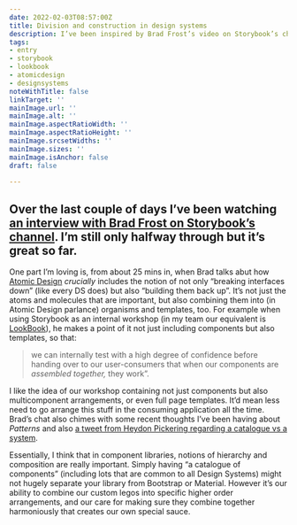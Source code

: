 ```yaml
---
date: 2022-02-03T08:57:00Z
title: Division and construction in design systems
description: I’ve been inspired by Brad Frost’s video on Storybook’s channel
tags:
- entry
- storybook
- lookbook
- atomicdesign
- designsystems
noteWithTitle: false
linkTarget: ''
mainImage.url: ''
mainImage.alt: ''
mainImage.aspectRatioWidth: ''
mainImage.aspectRatioHeight: ''
mainImage.srcsetWidths: ''
mainImage.sizes: ''
mainImage.isAnchor: false
draft: false

---
```

Over the last couple of days I’ve been watching [an interview with Brad Frost on Storybook’s channel](https://www.youtube.com/watch?v=jR0Gefa4lpg). I’m still only halfway through but it’s great so far.
---

One part I’m loving is, from about 25 mins in, when Brad talks abut how [Atomic Design](https://bradfrost.com/blog/post/atomic-web-design/) _crucially_ includes the notion of not only “breaking interfaces down” (like every DS does) but also “building them back up”. It’s not just the atoms and molecules that are important, but also combining them into (in Atomic Design parlance) organisms and templates, too. For example when using Storybook as an internal workshop (in my team our equivalent is [LookBook](https://github.com/allmarkedup/lookbook)), he makes a point of it not just including components but also templates, so that:

> we can internally test with a high degree of confidence before handing over to our user-consumers that when our components are _assembled together,_ they work”.

I like the idea of our workshop containing not just components but also multicomponent arrangements, or even full page templates. It’d mean less need to go arrange this stuff in the consuming application all the time. Brad’s chat also chimes with some recent thoughts I’ve been having about _Patterns_ and also 
[a tweet from Heydon Pickering regarding a catalogue vs a system](https://twitter.com/heydonworks/status/1483127049657143297).

Essentially, I think that in component libraries, notions of hierarchy and composition are really important. Simply having “a catalogue of components” (including lots that are common to all Design Systems) might not hugely separate your library from Bootstrap or Material. However it’s our ability to combine our custom legos into specific higher order arrangements, and our care for making sure they combine together harmoniously that creates our own special sauce.
